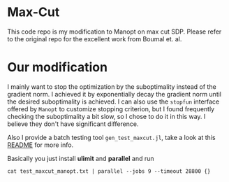 # Max-Cut
This code repo is my modification to Manopt on max cut SDP. 
Please refer to the original repo for the excellent work from Boumal et. al.

# Our modification
I mainly want to stop the optimization by the suboptimality instead
of the gradient norm. I achieved it by exponentially decay the gradient norm until the desired suboptimality is achieved. I can also use the `stopfun` interface offered by `Manopt` to customize stopping criterion, but I found frequently checking the suboptimality a bit slow, so I chose to do it in this way. I believe they don't have significant difference.    

Also I provide a batch testing tool `gen_test_maxcut.jl`, take a look at this [README](https://github.com/luotuoqingshan/SketchyCGAL) for more info.

Basically you just install **ulimit** and **parallel** and run
```
cat test_maxcut_manopt.txt | parallel --jobs 9 --timeout 28800 {}
```